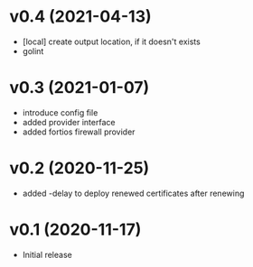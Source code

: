 # v0.4 (2021-04-13)

- [local] create output location, if it doesn't exists
- golint

# v0.3 (2021-01-07)

- introduce config file
- added provider interface
- added fortios firewall provider

# v0.2 (2020-11-25)

- added -delay to deploy renewed certificates <days> after renewing

# v0.1 (2020-11-17)

- Initial release
